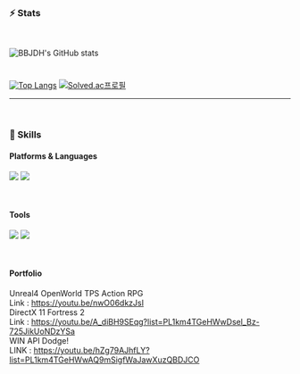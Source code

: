   
### ⚡ Stats
<br/>

![BBJDH's GitHub stats](https://github-readme-stats.vercel.app/api?username=BBJDH&theme=vue-dark&show_icons=true&?count_private=true&?include_all_commits=true)

#
  
[![Top Langs](https://github-readme-stats.vercel.app/api/top-langs/?username=BBJDH&layout=compact&theme=vue-dark)](https://github.com/BBJDH) [![Solved.ac프로필](http://mazassumnida.wtf/api/v2/generate_badge?boj=ekffjaos553)](https://solved.ac/ekffjaos553)
  
</div>


<hr>
<br/>


### 💪 Skills 
#### Platforms & Languages
<p>
<img src="https://img.shields.io/badge/C-A8B9CC?style=flat-square&logo=C&logoColor=white"/> <img src="https://img.shields.io/badge/C++-00599C?style=flat-square&logo=Cplusplus&logoColor=white"/> 
</p>

<br/>

#### Tools
<p>
<img src="https://img.shields.io/badge/UnrealEngine-0E1128?style=flat-square&logo=UnrealEngine&logoColor=white"/> 
<img src="https://img.shields.io/badge/DirectX11-5E5E5E?style=flat-square&logo=Microsoft&logoColor=white"/>
</p>

<br/>

#### Portfolio
<p>

Unreal4 OpenWorld TPS Action RPG <br/>
Link : https://youtu.be/nwO06dkzJsI  <br/>
DirectX 11 Fortress 2<br/>
Link : https://youtu.be/A_diBH9SEqg?list=PL1km4TGeHWwDsel_Bz-725JikUoNDzYSa <br/>
WIN API Dodge!<br/>
LINK : https://youtu.be/hZg79AJhfLY?list=PL1km4TGeHWwAQ9mSigfWaJawXuzQBDJCO<br/>
</p>

<br/>


<div align=center>
